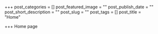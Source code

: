 +++
post_categories = []
post_featured_image = ""
post_publish_date = ""
post_short_description = ""
post_slug = ""
post_tags = []
post_title = "Home"

+++
Home page